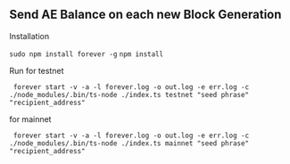 ## Send AE Balance on each new Block Generation


Installation

`` sudo npm install forever -g ``
`` npm install ``

Run
for testnet

`` forever start -v -a -l forever.log -o out.log -e err.log -c ./node_modules/.bin/ts-node ./index.ts testnet "seed phrase" "recipient_address"``

for mainnet

`` forever start -v -a -l forever.log -o out.log -e err.log -c ./node_modules/.bin/ts-node ./index.ts mainnet "seed phrase" "recipient_address"``
